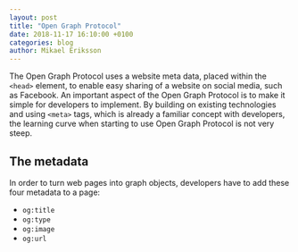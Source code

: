 ```yaml
---
layout: post
title: "Open Graph Protocol"
date: 2018-11-17 16:10:00 +0100
categories: blog
author: Mikael Eriksson
---
```

The Open Graph Protocol uses a website meta data, placed within the `<head>` element, to enable easy sharing of a website on social media, such as Facebook. An important aspect of the Open Graph Protocol is to make it simple for developers to implement. By building on existing technologies and using `<meta>` tags, which is already a familiar concept with developers, the learning curve when starting to use Open Graph Protocol is not very steep.

## The metadata
In order to turn web pages into graph objects, developers have to add these four metadata to a page:
 - `og:title`
 - `og:type`
 - `og:image`
 - `og:url`
